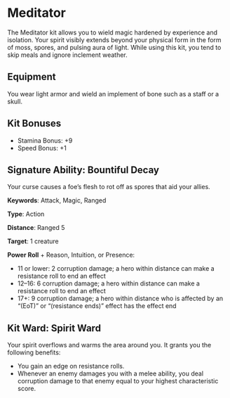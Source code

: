 # Meditator

The Meditator kit allows you to wield magic hardened by experience and isolation. Your spirit visibly extends beyond your physical form in the form of moss, spores, and pulsing aura of light. While using this kit, you tend to skip meals and ignore inclement weather.

## Equipment

You wear light armor and wield an implement of bone such as a staff or a skull.

## Kit Bonuses

-   Stamina Bonus: +9
-   Speed Bonus: +1

## Signature Ability: Bountiful Decay

Your curse causes a foe’s flesh to rot off as spores that aid your allies.

**Keywords**: Attack, Magic, Ranged

**Type**: Action

**Distance**: Ranged 5

**Target**: 1 creature

**Power Roll** + Reason, Intuition, or Presence:

-   11 or lower: 2 corruption damage; a hero within distance can make a resistance roll to end an effect
-   12–16: 6 corruption damage; a hero within distance can make a resistance roll to end an effect
-   17+: 9 corruption damage; a hero within distance who is affected by an “(EoT)” or “(resistance ends)” effect has the effect end

## Kit Ward: Spirit Ward

Your spirit overflows and warms the area around you. It grants you the following benefits:

-   You gain an edge on resistance rolls.
-   Whenever an enemy damages you with a melee ability, you deal corruption damage to that enemy equal to your highest characteristic score.
